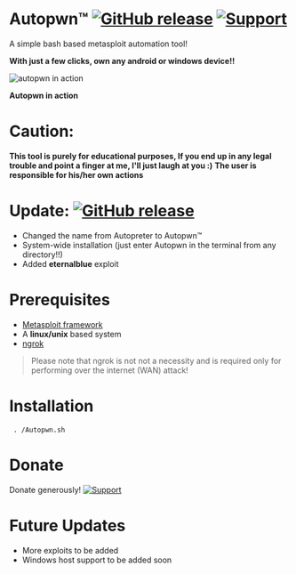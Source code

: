 # Autopwn™ [![GitHub release](https://img.shields.io/badge/Built--With-<3-green.svg?style=flat-square?&colorA=e76b36&?&colorB=d55b33)]() [![Support](https://www.buymeacoffee.com/assets/img/custom_images/yellow_img.png)](https://www.buymeacoffee.com/rpranshu)

A simple bash based metasploit automation tool!

**With just a few clicks, own any android or windows device!!**

![autopwn in action](https://raw.githubusercontent.com/rpranshu/Autopwn/master/AutoPwn.png)

**Autopwn in action**

# Caution:
**This tool is purely for educational purposes, If you end up in any legal trouble and point a finger at me, I'll just laugh at you :)**
**The user is responsible for his/her own actions**
# Update:  [![GitHub release](https://img.shields.io/badge/Release-v2-green.svg?&colorA=024a70&?&colorB=0779b5)]()
- Changed the name from Autopreter to Autopwn™
- System-wide installation (just enter Autopwn in the terminal from any directory!!)
- Added **eternalblue** exploit
# Prerequisites
- [Metasploit framework](https://metasploit.help.rapid7.com/docs/installing-the-metasploit-framework)
- A **linux/unix** based system
- [ngrok](https://ngrok.com/) <br>
> Please note that ngrok is not not a necessity and is required only for performing over the internet (WAN) attack!
# Installation
```
 . /Autopwn.sh
```
# Donate
Donate generously! [![Support](https://www.buymeacoffee.com/assets/img/custom_images/white_img.png)](https://www.buymeacoffee.com/rpranshu)
# Future Updates
- More exploits to be added
- Windows host support to be added soon
